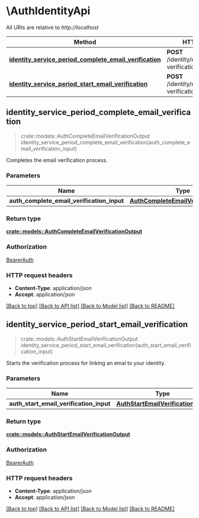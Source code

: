 # \AuthIdentityApi

All URIs are relative to *http://localhost*

Method | HTTP request | Description
------------- | ------------- | -------------
[**identity_service_period_complete_email_verification**](AuthIdentityApi.md#identity_service_period_complete_email_verification) | **POST** /identity/email/complete-verification | 
[**identity_service_period_start_email_verification**](AuthIdentityApi.md#identity_service_period_start_email_verification) | **POST** /identity/email/start-verification | 



## identity_service_period_complete_email_verification

> crate::models::AuthCompleteEmailVerificationOutput identity_service_period_complete_email_verification(auth_complete_email_verification_input)


Completes the email verification process.

### Parameters


Name | Type | Description  | Required | Notes
------------- | ------------- | ------------- | ------------- | -------------
**auth_complete_email_verification_input** | [**AuthCompleteEmailVerificationInput**](AuthCompleteEmailVerificationInput.md) |  | [required] |

### Return type

[**crate::models::AuthCompleteEmailVerificationOutput**](AuthCompleteEmailVerificationOutput.md)

### Authorization

[BearerAuth](../README.md#BearerAuth)

### HTTP request headers

- **Content-Type**: application/json
- **Accept**: application/json

[[Back to top]](#) [[Back to API list]](../README.md#documentation-for-api-endpoints) [[Back to Model list]](../README.md#documentation-for-models) [[Back to README]](../README.md)


## identity_service_period_start_email_verification

> crate::models::AuthStartEmailVerificationOutput identity_service_period_start_email_verification(auth_start_email_verification_input)


Starts the verification process for linking an emal to your identity.

### Parameters


Name | Type | Description  | Required | Notes
------------- | ------------- | ------------- | ------------- | -------------
**auth_start_email_verification_input** | [**AuthStartEmailVerificationInput**](AuthStartEmailVerificationInput.md) |  | [required] |

### Return type

[**crate::models::AuthStartEmailVerificationOutput**](AuthStartEmailVerificationOutput.md)

### Authorization

[BearerAuth](../README.md#BearerAuth)

### HTTP request headers

- **Content-Type**: application/json
- **Accept**: application/json

[[Back to top]](#) [[Back to API list]](../README.md#documentation-for-api-endpoints) [[Back to Model list]](../README.md#documentation-for-models) [[Back to README]](../README.md)

